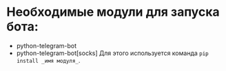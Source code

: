 Необходимые модули для запуска бота:
==================================
* python-telegram-bot
* python-telegram-bot[socks]
Для этого используется команда `pip install _имя модуля_`.
